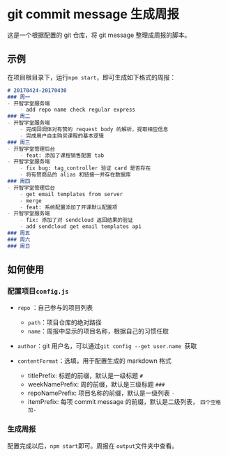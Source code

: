 # git commit message 生成周报

这是一个根据配置的 git 仓库，将 git message 整理成周报的脚本。

## 示例

在项目根目录下，运行`npm start`，即可生成如下格式的周报：

```markdown
# 20170424-20170430
### 周一
- 开智学堂服务端
    - add repo name check regular express
### 周二
- 开智学堂服务端
    - 完成回调体对有赞的 request body 的解析，提取相应信息
    - 完成用户自主购买课程的基本逻辑
### 周三
- 开智学堂管理后台
    - feat: 添加了课程销售配置 tab
- 开智学堂服务端
    - fix bug: tag_controller 验证 card 是否存在
    - 将有赞商品的 alias 和链接一并存在数据库
### 周四
- 开智学堂管理后台
    - get email templates from server
    - merge
    - feat: 系统配置添加了开课默认配置项
- 开智学堂服务端
    - fix: 添加了对 sendcloud 返回结果的验证
    - add sendcloud get email templates api
### 周五
### 周六
### 周日
```

## 如何使用

### 配置项目`config.js`

- `repo` ：自己参与的项目列表

  - `path`：项目仓库的绝对路径
  - `name`：周报中显示的项目名称，根据自己的习惯任取

- `author`：git 用户名，可以通过`git config --get user.name `获取

- `contentFormat`：选填，用于配置生成的 markdown 格式

  - titlePrefix: 标题的前缀，默认是一级标题 `# `
  - weekNamePrefix: 周的前缀，默认是三级标题 `### `
  - repoNamePrefix: 项目名称的前缀，默认是一级列表  `- `
  - itemPrefix:  每项 commit message 的前缀，默认是二级列表， `四个空格加- `




### 生成周报

配置完成以后，`npm start`即可。周报在 `output`文件夹中查看。